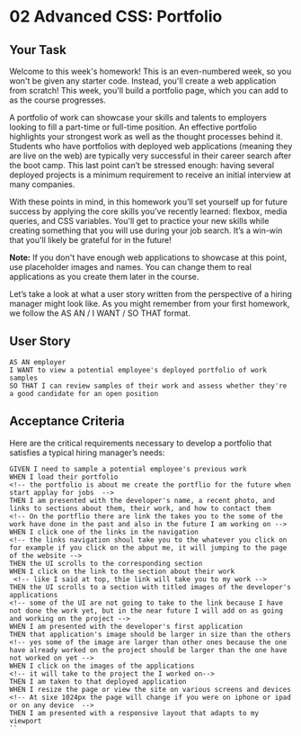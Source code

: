# 02 Advanced CSS: Portfolio

## Your Task

Welcome to this week's homework! This is an even-numbered week, so you won't be given any starter code. Instead, you'll create a web application from scratch! This week, you'll build a portfolio page, which you can add to as the course progresses. 

A portfolio of work can showcase your skills and talents to employers looking to fill a part-time or full-time position. An effective portfolio highlights your strongest work as well as the thought processes behind it. Students who have portfolios with deployed web applications (meaning they are live on the web) are typically very successful in their career search after the boot camp. This last point can’t be stressed enough: having several deployed projects is a minimum requirement to receive an initial interview at many companies. 

With these points in mind, in this homework you’ll set yourself up for future success by applying the core skills you've recently learned: flexbox, media queries, and CSS variables. You'll get to practice your new skills while creating something that you will use during your job search. It’s a win-win that you'll likely be grateful for in the future!

**Note:** If you don't have enough web applications to showcase at this point, use placeholder images and names. You can change them to real applications as you create them later in the course.

Let’s take a look at what a user story written from the perspective of a hiring manager might look like. As you might remember from your first homework, we follow the AS AN / I WANT / SO THAT format. 


## User Story

```
AS AN employer
I WANT to view a potential employee's deployed portfolio of work samples
SO THAT I can review samples of their work and assess whether they're a good candidate for an open position
```


## Acceptance Criteria

Here are the critical requirements necessary to develop a portfolio that satisfies a typical hiring manager’s needs:

```
GIVEN I need to sample a potential employee's previous work
WHEN I load their portfolio
<!-- the portfolio is about me create the portflio for the future when start applay for jobs  -->
THEN I am presented with the developer's name, a recent photo, and links to sections about them, their work, and how to contact them
<!-- On the portflio there are link the takes you to the some of the work have done in the past and also in the future I am working on -->
WHEN I click one of the links in the navigation
<!-- the links navigation shoul take you to the whatever you click on for example if you click on the abput me, it will jumping to the page of the website -->
THEN the UI scrolls to the corresponding section
WHEN I click on the link to the section about their work
 <!-- like I said at top, thie link will take you to my work -->
THEN the UI scrolls to a section with titled images of the developer's applications
<!-- some of the UI are not going to take to the link because I have not done the work yet, but in the near future I will add on as going and working on the project -->
WHEN I am presented with the developer's first application
THEN that application's image should be larger in size than the others
<!-- yes some of the image are larger than other ones because the one have already worked on the project should be larger than the one have not worked on yet -->
WHEN I click on the images of the applications
<!-- it will take to the project the I worked on-->
THEN I am taken to that deployed application
WHEN I resize the page or view the site on various screens and devices
<!-- At sixe 1024px the page will change if you were on iphone or ipad or on any device  -->
THEN I am presented with a responsive layout that adapts to my viewport
``


